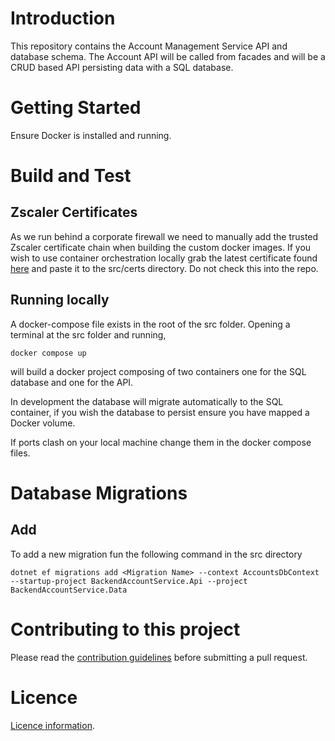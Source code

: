 # Introduction 
This repository contains the Account Management Service API and database schema. The Account API will be called from facades and will be a CRUD based API persisting data with a SQL database.

# Getting Started
Ensure Docker is installed and running.

# Build and Test
## Zscaler Certificates
As we run behind a corporate firewall we need to manually add the trusted Zscaler certificate chain when building the custom docker images. If you wish to use container orchestration locally grab the latest certificate found [here](https://kainossoftwareltd.sharepoint.com/security/Shared%20Documents/Forms/AllItems.aspx?ga=1&id=%2Fsecurity%2FShared%20Documents%2FNetwork%20Security%20and%20Least%20Privilege%2FZscaler%20%2D%20Certificates%2FApril%202023%2D2024&viewid=e6c47c59%2D0b48%2D4836%2D804d%2D87159c4333be) and paste it to the src/certs directory. Do not check this into the repo.

## Running locally
A docker-compose file exists in the root of the src folder. Opening a terminal at the src folder and running,
```
docker compose up
```
will build a docker project composing of two containers one for the SQL database and one for the API.

In development the database will migrate automatically to the SQL container, if you wish the database to persist ensure you have mapped a Docker volume.

If ports clash on your local machine change them in the docker compose files.
# Database Migrations
## Add
To add a new migration fun the following command in the src directory
```
dotnet ef migrations add <Migration Name> --context AccountsDbContext --startup-project BackendAccountService.Api --project BackendAccountService.Data
```

# Contributing to this project
Please read the [contribution guidelines](CONTRIBUTING.md) before submitting a pull request.

# Licence
[Licence information](LICENCE.md).